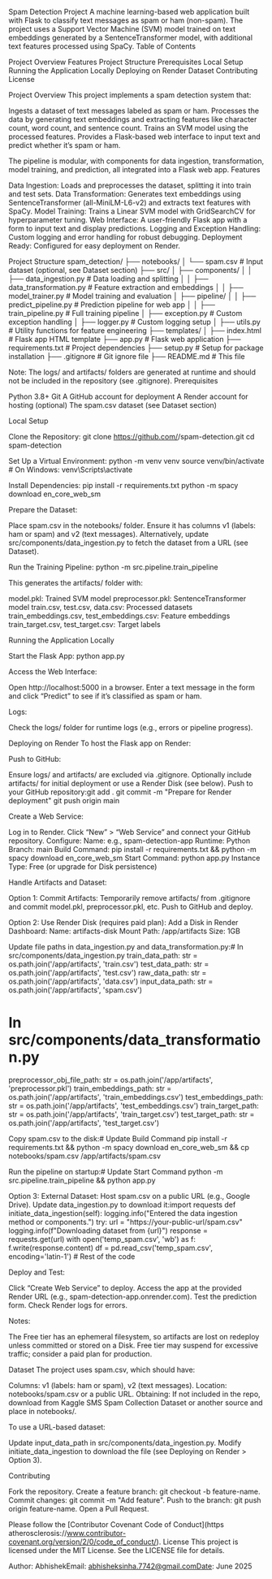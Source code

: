 Spam Detection Project
A machine learning-based web application built with Flask to classify text messages as spam or ham (non-spam). The project uses a Support Vector Machine (SVM) model trained on text embeddings generated by a SentenceTransformer model, with additional text features processed using SpaCy.
Table of Contents

Project Overview
Features
Project Structure
Prerequisites
Local Setup
Running the Application Locally
Deploying on Render
Dataset
Contributing
License

Project Overview
This project implements a spam detection system that:

Ingests a dataset of text messages labeled as spam or ham.
Processes the data by generating text embeddings and extracting features like character count, word count, and sentence count.
Trains an SVM model using the processed features.
Provides a Flask-based web interface to input text and predict whether it’s spam or ham.

The pipeline is modular, with components for data ingestion, transformation, model training, and prediction, all integrated into a Flask web app.
Features

Data Ingestion: Loads and preprocesses the dataset, splitting it into train and test sets.
Data Transformation: Generates text embeddings using SentenceTransformer (all-MiniLM-L6-v2) and extracts text features with SpaCy.
Model Training: Trains a Linear SVM model with GridSearchCV for hyperparameter tuning.
Web Interface: A user-friendly Flask app with a form to input text and display predictions.
Logging and Exception Handling: Custom logging and error handling for robust debugging.
Deployment Ready: Configured for easy deployment on Render.

Project Structure
spam_detection/
├── notebooks/
│   └── spam.csv              # Input dataset (optional, see Dataset section)
├── src/
│   ├── components/
│   │   ├── data_ingestion.py     # Data loading and splitting
│   │   ├── data_transformation.py # Feature extraction and embeddings
│   │   ├── model_trainer.py      # Model training and evaluation
│   ├── pipeline/
│   │   ├── predict_pipeline.py    # Prediction pipeline for web app
│   │   ├── train_pipeline.py     # Full training pipeline
│   ├── exception.py              # Custom exception handling
│   ├── logger.py                 # Custom logging setup
│   ├── utils.py                  # Utility functions for feature engineering
├── templates/
│   ├── index.html                # Flask app HTML template
├── app.py                        # Flask web application
├── requirements.txt              # Project dependencies
├── setup.py                      # Setup for package installation
├── .gitignore                    # Git ignore file
├── README.md                     # This file

Note: The logs/ and artifacts/ folders are generated at runtime and should not be included in the repository (see .gitignore).
Prerequisites

Python 3.8+
Git
A GitHub account for deployment
A Render account for hosting (optional)
The spam.csv dataset (see Dataset section)

Local Setup

Clone the Repository:
git clone https://github.com/<your-username>/spam-detection.git
cd spam-detection


Set Up a Virtual Environment:
python -m venv venv
source venv/bin/activate  # On Windows: venv\Scripts\activate


Install Dependencies:
pip install -r requirements.txt
python -m spacy download en_core_web_sm


Prepare the Dataset:

Place spam.csv in the notebooks/ folder.
Ensure it has columns v1 (labels: ham or spam) and v2 (text messages).
Alternatively, update src/components/data_ingestion.py to fetch the dataset from a URL (see Dataset).


Run the Training Pipeline:
python -m src.pipeline.train_pipeline

This generates the artifacts/ folder with:

model.pkl: Trained SVM model
preprocessor.pkl: SentenceTransformer model
train.csv, test.csv, data.csv: Processed datasets
train_embeddings.csv, test_embeddings.csv: Feature embeddings
train_target.csv, test_target.csv: Target labels



Running the Application Locally

Start the Flask App:
python app.py


Access the Web Interface:

Open http://localhost:5000 in a browser.
Enter a text message in the form and click “Predict” to see if it’s classified as spam or ham.


Logs:

Check the logs/ folder for runtime logs (e.g., errors or pipeline progress).



Deploying on Render
To host the Flask app on Render:

Push to GitHub:

Ensure logs/ and artifacts/ are excluded via .gitignore.
Optionally include artifacts/ for initial deployment or use a Render Disk (see below).
Push to your GitHub repository:git add .
git commit -m "Prepare for Render deployment"
git push origin main




Create a Web Service:

Log in to Render.
Click “New” > “Web Service” and connect your GitHub repository.
Configure:
Name: e.g., spam-detection-app
Runtime: Python
Branch: main
Build Command: pip install -r requirements.txt && python -m spacy download en_core_web_sm
Start Command: python app.py
Instance Type: Free (or upgrade for Disk persistence)




Handle Artifacts and Dataset:

Option 1: Commit Artifacts:
Temporarily remove artifacts/ from .gitignore and commit model.pkl, preprocessor.pkl, etc.
Push to GitHub and deploy.


Option 2: Use Render Disk (requires paid plan):
Add a Disk in Render Dashboard:
Name: artifacts-disk
Mount Path: /app/artifacts
Size: 1GB


Update file paths in data_ingestion.py and data_transformation.py:# In src/components/data_ingestion.py
train_data_path: str = os.path.join('/app/artifacts', 'train.csv')
test_data_path: str = os.path.join('/app/artifacts', 'test.csv')
raw_data_path: str = os.path.join('/app/artifacts', 'data.csv')
input_data_path: str = os.path.join('/app/artifacts', 'spam.csv')

# In src/components/data_transformation.py
preprocessor_obj_file_path: str = os.path.join('/app/artifacts', 'preprocessor.pkl')
train_embeddings_path: str = os.path.join('/app/artifacts', 'train_embeddings.csv')
test_embeddings_path: str = os.path.join('/app/artifacts', 'test_embeddings.csv')
train_target_path: str = os.path.join('/app/artifacts', 'train_target.csv')
test_target_path: str = os.path.join('/app/artifacts', 'test_target.csv')


Copy spam.csv to the disk:# Update Build Command
pip install -r requirements.txt && python -m spacy download en_core_web_sm && cp notebooks/spam.csv /app/artifacts/spam.csv


Run the pipeline on startup:# Update Start Command
python -m src.pipeline.train_pipeline && python app.py




Option 3: External Dataset:
Host spam.csv on a public URL (e.g., Google Drive).
Update data_ingestion.py to download it:import requests
def initiate_data_ingestion(self):
    logging.info("Entered the data ingestion method or components.")
    try:
        url = "https://your-public-url/spam.csv"
        logging.info(f"Downloading dataset from {url}")
        response = requests.get(url)
        with open('temp_spam.csv', 'wb') as f:
            f.write(response.content)
        df = pd.read_csv('temp_spam.csv', encoding='latin-1')
        # Rest of the code






Deploy and Test:

Click “Create Web Service” to deploy.
Access the app at the provided Render URL (e.g., spam-detection-app.onrender.com).
Test the prediction form.
Check Render logs for errors.


Notes:

The Free tier has an ephemeral filesystem, so artifacts are lost on redeploy unless committed or stored on a Disk.
Free tier may suspend for excessive traffic; consider a paid plan for production.



Dataset
The project uses spam.csv, which should have:

Columns: v1 (labels: ham or spam), v2 (text messages).
Location: notebooks/spam.csv or a public URL.
Obtaining: If not included in the repo, download from Kaggle SMS Spam Collection Dataset or another source and place in notebooks/.

To use a URL-based dataset:

Update input_data_path in src/components/data_ingestion.py.
Modify initiate_data_ingestion to download the file (see Deploying on Render > Option 3).

Contributing

Fork the repository.
Create a feature branch: git checkout -b feature-name.
Commit changes: git commit -m "Add feature".
Push to the branch: git push origin feature-name.
Open a Pull Request.

Please follow the [Contributor Covenant Code of Conduct](https atherosclerosis://www.contributor-covenant.org/version/2/0/code_of_conduct/).
License
This project is licensed under the MIT License. See the LICENSE file for details.

Author: AbhishekEmail: abhisheksinha.7742@gmail.comDate: June 2025